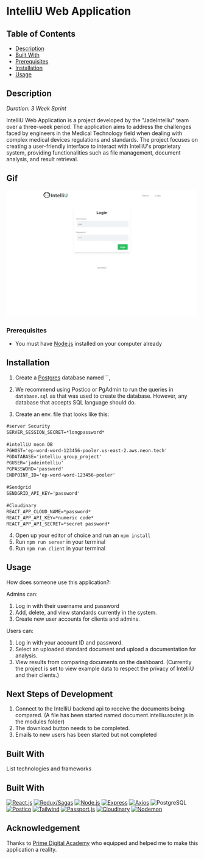 <!-- example readme :
https://github.com/cdraz/animal-connection-client-project/blob/master/README.md
 -->

# IntelliU Web Application

## Table of Contents

- [Description](#description)
- [Built With](#built-with)
- [Prerequisites](#prerequisite)
- [Installation](#installation)
- [Usage](#usage)

## Description

_Duration: 3 Week Sprint_

IntelliU Web Application is a project developed by the "JadeIntelliu" team over a three-week period. The application aims to address the challenges faced by engineers in the Medical Technology field when dealing with complex medical devices regulations and standards. The project focuses on creating a user-friendly interface to interact with IntelliU's proprietary system, providing functionalities such as file management, document analysis, and result retrieval.

## Gif

![User Results Dashboard](./public/images/IntelliU.gif)

### Prerequisites

- You must have [Node.js](https://nodejs.org/en/) installed on your computer already

## Installation

1. Create a [Postgres](https://www.postgresql.org/download/) database named ``,
2. We recommend using Postico or PgAdmin to run the queries in `database.sql` as that was used to create the database. However, any database that accepts SQL language should do.

3. Create an env. file that looks like this:

```
#server Security
SERVER_SESSION_SECRET=*longpassword*

#intelliU neon DB
PGHOST='ep-word-word-123456-pooler.us-east-2.aws.neon.tech'
PGDATABASE='intelliu_group_project'
PGUSER='jadeintelliu'
PGPASSWORD='password'
ENDPOINT_ID='ep-word-word-123456-pooler'

#Sendgrid
SENDGRID_API_KEY='password'

#Cloudinary
REACT_APP_CLOUD_NAME=*password*
REACT_APP_API_KEY=*numeric code*
REACT_APP_API_SECRET=*secret password*
```

4. Open up your editor of choice and run an `npm install`
5. Run `npm run server` in your terminal
6. Run `npm run client` in your terminal

## Usage

How does someone use this application?:

Admins can:

1. Log in with their username and password
2. Add, delete, and view standards currently in the system.
3. Create new user accounts for clients and admins.

Users can:

1. Log in with your account ID and password.
2. Select an uploaded standard document and upload a documentation for analysis.
3. View results from comparing documents on the dashboard.
   (Currently the project is set to view example data to respect the privacy of IntelliU and their clients.)

## Next Steps of Development

1. Connect to the IntelliU backend api to receive the documents being compared. (A file has been started named document.intelliu.router.js in the modules folder)
2. The download button needs to be completed.
3. Emails to new users has been started but not completed

## Built With

List technologies and frameworks

## Built With

<a href="https://react.dev/"><img width="50" src="https://user-images.githubusercontent.com/25181517/183897015-94a058a6-b86e-4e42-a37f-bf92061753e5.png" alt="React.js" title="React.js"></a>
<a href="https://redux-saga.js.org/"><img width="50" src="https://user-images.githubusercontent.com/25181517/202896760-337261ed-ee92-4979-84c4-d4b829c7355d.png" alt="Redux/Sagas" title="Redux/Sagas"></a>
<a href="https://nodejs.org/en"><img width="50" src="https://user-images.githubusercontent.com/25181517/183568594-85e280a7-0d7e-4d1a-9028-c8c2209e073c.png" alt="Node.js" title="Node.js"></a>
<a href="https://www.npmjs.com/package/express"><img width="50" src="https://user-images.githubusercontent.com/25181517/183859966-a3462d8d-1bc7-4880-b353-e2cbed900ed6.png" alt="Express" title="Express"></a>
<a href="https://axios-http.com/"><img width="50" src="https://cdn.icon-icons.com/icons2/2699/PNG/512/axios_logo_icon_168545.png" alt="Axios" title="Axios"></a>
<a>
<img width="50" src="https://user-images.githubusercontent.com/25181517/117208740-bfb78400-adf5-11eb-97bb-09072b6bedfc.png" alt="PostgreSQL" title="PostgreSQL"/>
</a>
<a href="https://eggerapps.at/postico/v1.php"><img width="50" src="https://is1-ssl.mzstatic.com/image/thumb/Purple126/v4/23/ba/bd/23babdc1-32b2-7c71-5445-8b28cb181a3f/AppIcon-0-85-220-4-2x.png/1200x630bb.png" alt="Postico" title="Postico"></a>
<a href="https://tailwindcss.com/"><img width="50" src="https://user-images.githubusercontent.com/25181517/187896150-cc1dcb12-d490-445c-8e4d-1275cd2388d6.png" alt="Tailwind" title="Tailwind"></a>
<a href="https://www.passportjs.org/"><img width="50" src="https://seeklogo.com/images/P/passport-logo-16D89B2F37-seeklogo.com.png" alt="Passport.js" title="Passport.js"></a>
<a href="https://sendgrid.com/en-us"><img width="50" src="https://encrypted-tbn0.gstatic.com/images?q=tbn:ANd9GcRttkvgpwbiA_Ij9Mv2s2QBy84BAUt7lxUxa4DThB34vQ&s" alt="Cloudinary" title="Cloudinary"></a>
<a href="https://www.npmjs.com/package/nodemon"><img width="50" src="https://user-images.githubusercontent.com/13700/35731649-652807e8-080e-11e8-88fd-1b2f6d553b2d.png
  " alt="Nodemon" title="Nodemon"></a>

## Acknowledgement

Thanks to [Prime Digital Academy](www.primeacademy.io) who equipped and helped me to make this application a reality.
